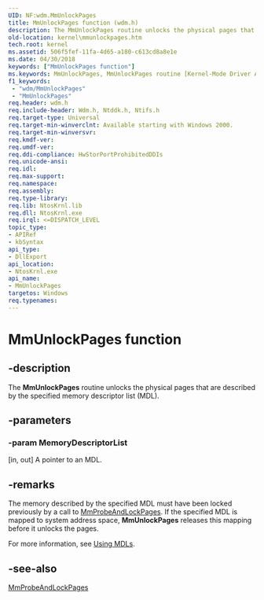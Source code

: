 ```yaml
---
UID: NF:wdm.MmUnlockPages
title: MmUnlockPages function (wdm.h)
description: The MmUnlockPages routine unlocks the physical pages that are described by the specified memory descriptor list (MDL).
old-location: kernel\mmunlockpages.htm
tech.root: kernel
ms.assetid: 506f5fef-11fa-4d65-a180-c613cd8a8e1e
ms.date: 04/30/2018
keywords: ["MmUnlockPages function"]
ms.keywords: MmUnlockPages, MmUnlockPages routine [Kernel-Mode Driver Architecture], k106_b8d8a984-9e0e-4322-bce1-2dd79e8d3a10.xml, kernel.mmunlockpages, wdm/MmUnlockPages
f1_keywords:
 - "wdm/MmUnlockPages"
 - "MmUnlockPages"
req.header: wdm.h
req.include-header: Wdm.h, Ntddk.h, Ntifs.h
req.target-type: Universal
req.target-min-winverclnt: Available starting with Windows 2000.
req.target-min-winversvr: 
req.kmdf-ver: 
req.umdf-ver: 
req.ddi-compliance: HwStorPortProhibitedDDIs
req.unicode-ansi: 
req.idl: 
req.max-support: 
req.namespace: 
req.assembly: 
req.type-library: 
req.lib: NtosKrnl.lib
req.dll: NtosKrnl.exe
req.irql: <=DISPATCH_LEVEL
topic_type:
- APIRef
- kbSyntax
api_type:
- DllExport
api_location:
- NtosKrnl.exe
api_name:
- MmUnlockPages
targetos: Windows
req.typenames: 
---
```


# MmUnlockPages function


## -description


The <b>MmUnlockPages</b> routine unlocks the physical pages that are described by the specified memory descriptor list (MDL).


## -parameters




### -param MemoryDescriptorList 
[in, out]
A pointer to an MDL.


## -remarks



The memory described by the specified MDL must have been locked previously by a call to <a href="https://docs.microsoft.com/windows-hardware/drivers/ddi/wdm/nf-wdm-mmprobeandlockpages">MmProbeAndLockPages</a>. If the specified MDL is mapped to system address space, <b>MmUnlockPages</b> releases this mapping before it unlocks the pages.

For more information, see <a href="https://docs.microsoft.com/windows-hardware/drivers/kernel/using-mdls">Using MDLs</a>.




## -see-also




<a href="https://docs.microsoft.com/windows-hardware/drivers/ddi/wdm/nf-wdm-mmprobeandlockpages">MmProbeAndLockPages</a>
 

 

